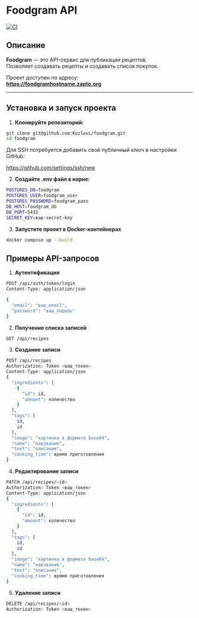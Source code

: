 # Foodgram API

[![CI](https://github.com/KozlovL/foodgram/actions/workflows/main.yml/badge.svg)](https://github.com/KozlovL/foodgram/actions)

## Описание

**Foodgram** — это API-сервис для публикации рецептов.  
Позволяет создавать рецепты и создавать список покупок.

Проект доступен по адресу:  
**https://foodgramhostname.zapto.org**

---

## Установка и запуск проекта

1. **Клонируйте репозиторий:**
```bash
git clone git@github.com:KozlovL/foodgram.git
cd foodgram
```
Для SSH потребуется добавить свой публичный ключ в настройки GitHub:

https://github.com/settings/ssh/new

2. **Создайте .env файл в корне:**
```bash
POSTGRES_DB=foodgram
POSTGRES_USER=foodgram_user
POSTGRES_PASSWORD=foodgram_pass
DB_HOST=foodgram_db
DB_PORT=5432
SECRET_KEY=ваш-secret-key
```
3. **Запустите проект в Docker-контейнерах**
```bash
docker compose up --build
```

## Примеры API-запросов

1. **Аутентификация**
```bash
POST /api/auth/token/login
Content-Type: application/json

{
  "email": "ваш_email",
  "password": "ваш_пароль"
}
```

2. **Получение списка записей**
```bash
GET /api/recipes
```

3. **Создание записи**
```bash
POST /api/recipes
Authorization: Token <ваш_токен>
Content-Type: application/json
{
  "ingredients": [
    {
      "id": id,
      "amount": количество
    }
  ],
  "tags": [
    id,
    id
  ],
  "image": "картинка в формате base64",
  "name": "навзвание",
  "text": "описание",
  "cooking_time": время приготовления
}
```

4. **Редактирование записи**
```bash
PATCH /api/recipes/<id>
Authorization: Token <ваш_токен>
Content-Type: application/json
{
  "ingredients": [
    {
      "id": id,
      "amount": количество
    }
  ],
  "tags": [
    id,
    id
  ],
  "image": "картинка в формате base64",
  "name": "навзвание",
  "text": "описание",
  "cooking_time": время приготовления
}
```

5. **Удаление записи**
```bash
DELETE /api/recipes/<id>
Authorization: Token <ваш_токен>
```
